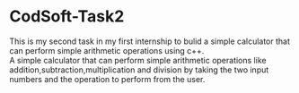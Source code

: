 # CodSoft-Task2
This is my second task in my first internship to bulid a simple calculator that can perform simple arithmetic operations using c++.
<br>
A simple calculator that can perform simple arithmetic operations like addition,subtraction,multiplication and division by taking the two input numbers and the operation to perform from the user.
